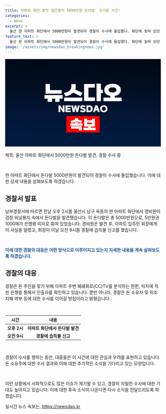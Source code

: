 ```yaml
---
title: 아파트 화단 놓인 검은봉지 5000만원 돈다발  뜨거운 사건!
categories:
  - News
excerpt: >
  울산 한 아파트 화단에서 5000만원이 발견되어 경찰이 수사에 돌입했다. 화단에 놓여 있던 검정 비닐봉지 안에는 5만원권 1000매가 묶여 있었으며, 경비원이 이를 발견한 후 경찰에 신고했다. 경찰은 돈 주인을 찾기 위해 CC TV를 분석하고, 띠지에 적힌 은행을 통해 인출자를 확인할 예정이다. 현재 돈의 출처와 위조 여부에 대한 수사가 진행 중이다.
feature_text: >
  울산 한 아파트 화단에서 5000만원이 발견되어 경찰이 수사에 돌입했다. 화단에 놓여 있던 검정 비닐봉지 안에는 5만원권 1000매가 묶여 있었으며, 경비원이 이를 발견한 후 경찰에 신고했다. 경찰은 돈 주인을 찾기 위해 CC TV를 분석하고, 띠지에 적힌 은행을 통해 인출자를 확인할 예정이다. 현재 돈의 출처와 위조 여부에 대한 수사가 진행 중이다.
image: '/assets/img/newsdao_breakingnews.jpg'
---
```


<p><img src="/assets/img/newsdao_breakingnews.jpg" alt="bookingtag 속보" /></p>

<p>제목: 울산 아파트 화단에서 5000만원 돈다발 발견, 경찰 수사 중</p>

<p data-ke-size="size16">&nbsp;</p>

<p>한 아파트 화단에서 돈다발 5000만원이 발견되어 경찰이 수사에 돌입했습니다. 이에 대한 상세 내용을 살펴보도록 하겠습니다.</p>

<h2 data-ke-size="size26">경찰서 발표</h2>

<p>남부경찰서에 따르면 전날 오후 2시쯤 울산시 남구 옥동의 한 아파트 화단에서 경비원이 검정 비닐봉지 속에서 돈다발을 발견했습니다. 이 돈다발은 총 5000만원으로, 5만원권 1000매가 은행용 띠지로 묶여 있었습니다. 경비원은 발견 후, 아파트 입주민 회장에게 이 사실을 알렸고, 회장이 이날 오전 9시쯤 경찰에 습득물 신고를 했습니다.</p>

<p data-ke-size="size16">&nbsp;</p>

<p><b><span style="color: #1a5490;">이에 대한 경찰의 대응은 어떤 방식으로 이루어지고 있는지 자세한 내용을 계속 살펴보도록 하겠습니다.</span></b></p>

<h2 data-ke-size="size26">경찰의 대응</h2>

<p>경찰은 돈 주인을 찾기 위해 아파트 주변 폐쇄회로(CC)TV를 분석하는 한편, 띠지에 적힌 은행을 통해서 인출자를 확인하고 있습니다. 뿐만 아니라, 경찰은 돈 소유자 및 위조지폐 여부 등에 대한 수사를 이어갈 방침이라고 밝혔습니다.</p>

<p data-ke-size="size16">&nbsp;</p>

<table>
  <thead>
    <tr>
      <th scope="col">시간</th>
      <th scope="col">내용</th>
    </tr>
  </thead>
  <tbody>
    <tr>
      <td style="text-align: center; height: 17px;"><b>오후 2시</b></td>
      <td style="text-align: center; height: 17px;"><b>아파트 화단에서 돈다발 발견</b></td>
    </tr>
    <tr>
      <td style="text-align: center; height: 17px;"><b>오전 9시</b></td>
      <td style="text-align: center; height: 17px;"><b>경찰에 습득물 신고</b></td>
    </tr>
  </tbody>
</table>

<p data-ke-size="size16">&nbsp;</p>

<p>경찰이 수사를 행하는 동안, 대중들은 이 사건에 대한 관심과 우려를 표현하고 있습니다. 돈 소유주에 대한 수사 결과와 이에 대한 추가적인 소식을 기다리고 있는 모양입니다.</p>

<p data-ke-size="size16">&nbsp;</p>

<p>이런 상황에서 사회적으로도 많은 이슈가 제기될 수 있고, 경찰의 치밀한 수사에 대한 기대도 높아지고 있습니다. 이에 대한 후속 소식이 나온다면 다시 소식을 전달드리도록 하겠습니다.</p>
실시간 뉴스 속보는, <a href="https://newsdao.kr" rel="dofollow">https://newsdao.kr</a>


